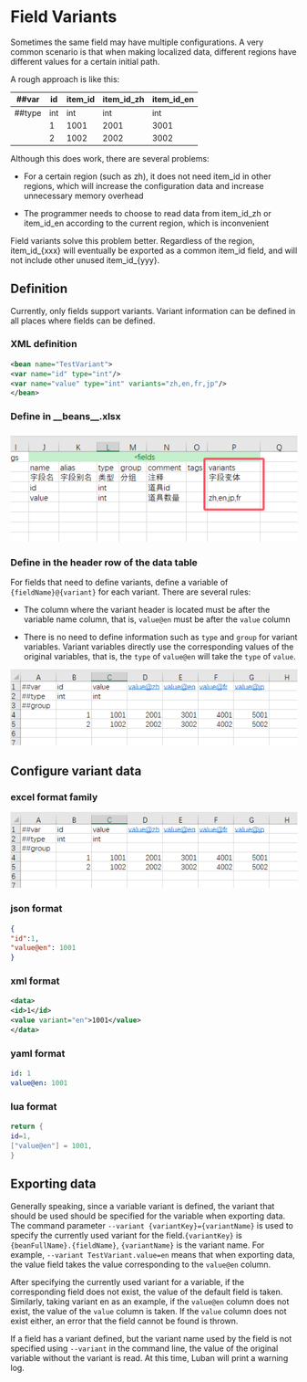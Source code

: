 # Field Variants

Sometimes the same field may have multiple configurations. A very common scenario is that when making localized data, different regions have different values ​​for a certain initial path.

A rough approach is like this:

|##var|id|item_id|item_id_zh|item_id_en|
|-|-|-|-|-|
|##type|int|int|int|int|
||1|1001|2001|3001|
||2|1002|2002|3002|

Although this does work, there are several problems:

- For a certain region (such as zh), it does not need item_id in other regions, which will increase the configuration data and increase unnecessary memory overhead

- The programmer needs to choose to read data from item\_id_zh or item\_id_en according to the current region, which is inconvenient

Field variants solve this problem better. Regardless of the region, item\_id\_{xxx} will eventually be exported as a common item\_id field, and will not include other unused item\_id\_{yyy}.

## Definition

Currently, only fields support variants. Variant information can be defined in all places where fields can be defined.

### XML definition

```xml
<bean name="TestVariant">
<var name="id" type="int"/>
<var name="value" type="int" variants="zh,en,fr,jp"/>
</bean>
```

### Define in \_\_beans\_\_.xlsx

![variant_beans](/img/variant_beans.jpg)

### Define in the header row of the data table

For fields that need to define variants, define a variable of `{fieldName}@{variant}` for each variant. There are several rules:

- The column where the variant header is located must be after the variable name column, that is, `value@en` must be after the `value` column

- There is no need to define information such as `type` and `group` for variant variables. Variant variables directly use the corresponding values ​​of the original variables, that is, the `type` of `value@en` will take the `type` of `value`.

![variant_table_header](/img/variant_table_header.jpg)

## Configure variant data

### excel format family

![variant_table_header](/img/variant_table_header.jpg)

### json format

```json
{
"id":1,
"value@en": 1001
}

```

### xml format

```xml
<data>
<id>1</id>
<value variant="en">1001</value>
</data>
```

### yaml format

```yml
id: 1
value@en: 1001
```

### lua format

```lua
return {
id=1,
["value@en"] = 1001,
}
```

## Exporting data

Generally speaking, since a variable variant is defined, the variant that should be used should be specified for the variable when exporting data. The command parameter `--variant {variantKey}={variantName}` is used to specify the currently used variant for the field.`{variantKey}` is `{beanFullName}.{fieldName}`, `{variantName}` is the variant name. For example, `--variant TestVariant.value=en` means that when exporting data, the value field takes the value corresponding to the `value@en` column.

After specifying the currently used variant for a variable, if the corresponding field does not exist, the value of the default field is taken. Similarly, taking variant en as an example, if the `value@en` column does not exist, the value of the `value` column is taken. If the `value` column does not exist either, an error that the field cannot be found is thrown.

If a field has a variant defined, but the variant name used by the field is not specified using `--variant` in the command line, the value of the original variable without the variant is read. At this time, Luban will print a warning log.